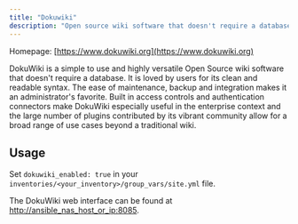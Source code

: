 ```yaml
---
title: "Dokuwiki"
description: "Open source wiki software that doesn't require a database"
---
```


Homepage: [https://www.dokuwiki.org](https://www.dokuwiki.org)

DokuWiki is a simple to use and highly versatile Open Source wiki software that doesn't require a database. It is loved by users for its clean and readable syntax. The ease of maintenance, backup and integration makes it an administrator's favorite. Built in access controls and authentication connectors make DokuWiki especially useful in the enterprise context and the large number of plugins contributed by its vibrant community allow for a broad range of use cases beyond a traditional wiki.

## Usage

Set `dokuwiki_enabled: true` in your `inventories/<your_inventory>/group_vars/site.yml` file.

The DokuWiki web interface can be found at [http://ansible_nas_host_or_ip:8085](http://ansible_nas_host_or_ip:8085).
